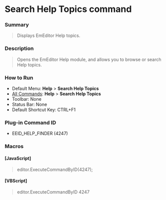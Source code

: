 # Search Help Topics command

### Summary

> Displays EmEditor Help topics.

### Description

> Opens the EmEditor Help module, and allows you to browse or search Help topics.

### How to Run

- Default Menu: **Help** \> **Search Help Topics**
- [All Commands](../tools/all_commands): **Help** >
**Search Help Topics**
- Toolbar: None
- Status Bar: None
- Default Shortcut Key: CTRL+F1

### Plug-in Command ID

- EEID\_HELP\_FINDER (4247)

### Macros

#### \[JavaScript\]

> editor.ExecuteCommandByID(4247);

#### \[VBScript\]

> editor.ExecuteCommandByID 4247